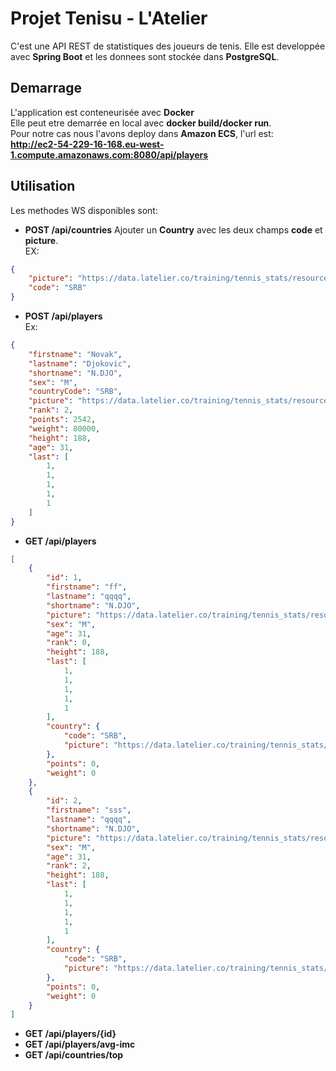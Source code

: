 # Projet Tenisu - L'Atelier
C'est une API REST de statistiques des joueurs de tenis.
Elle est developpée avec **Spring Boot** et les donnees sont stockée dans **PostgreSQL**.
## Demarrage
L'application est conteneurisée avec **Docker**\
Elle peut etre demarrée en local avec **docker build/docker run**.\
Pour notre cas nous l'avons deploy dans **Amazon ECS**, l'url est:\
**http://ec2-54-229-16-168.eu-west-1.compute.amazonaws.com:8080/api/players**
## Utilisation
Les methodes WS disponibles sont:
- **POST /api/countries**
Ajouter un **Country** avec les deux champs **code** et **picture**.\
EX: 
```json
{
    "picture": "https://data.latelier.co/training/tennis_stats/resources/Serbie.png",
    "code": "SRB"
}
```
- **POST /api/players** \
Ex:
```json
{
    "firstname": "Novak",
    "lastname": "Djokovic",
    "shortname": "N.DJO",
    "sex": "M",
    "countryCode": "SRB",
    "picture": "https://data.latelier.co/training/tennis_stats/resources/Djokovic.png",
    "rank": 2,
    "points": 2542,
    "weight": 80000,
    "height": 188,
    "age": 31,
    "last": [
        1,
        1,
        1,
        1,
        1
    ]
}
```
- **GET /api/players**
```json
[
    {
        "id": 1,
        "firstname": "ff",
        "lastname": "qqqq",
        "shortname": "N.DJO",
        "picture": "https://data.latelier.co/training/tennis_stats/resources/Djokovic.png",
        "sex": "M",
        "age": 31,
        "rank": 0,
        "height": 188,
        "last": [
            1,
            1,
            1,
            1,
            1
        ],
        "country": {
            "code": "SRB",
            "picture": "https://data.latelier.co/training/tennis_stats/resources/Serbie.png"
        },
        "points": 0,
        "weight": 0
    },
    {
        "id": 2,
        "firstname": "sss",
        "lastname": "qqqq",
        "shortname": "N.DJO",
        "picture": "https://data.latelier.co/training/tennis_stats/resources/Djokovic.png",
        "sex": "M",
        "age": 31,
        "rank": 2,
        "height": 188,
        "last": [
            1,
            1,
            1,
            1,
            1
        ],
        "country": {
            "code": "SRB",
            "picture": "https://data.latelier.co/training/tennis_stats/resources/Serbie.png"
        },
        "points": 0,
        "weight": 0
    }
]
```
- **GET /api/players/{id}**
- **GET /api/players/avg-imc**
- **GET /api/countries/top**
